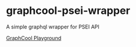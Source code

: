 # graphcool-psei-wrapper
A simple graphql wrapper for PSEI API

[GraphCool Playground](https://api.graph.cool/simple/v1/cjflunf0n3ndi010089cphl2g)